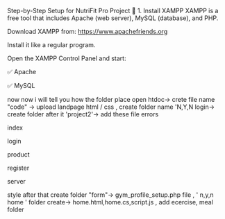  Step-by-Step Setup for NutriFit Pro Project
🔧 1. Install XAMPP
XAMPP is a free tool that includes Apache (web server), MySQL (database), and PHP.

Download XAMPP from: https://www.apachefriends.org

Install it like a regular program.

Open the XAMPP Control Panel and start:

✅ Apache

✅ MySQL

now now i will tell you  how the folder place
open htdoc-> crete file name "code" -> upload landpage html / css , create folder name 'N,Y,N login->
create folder after it 'project2'-> add these file
errors

index

login

product

register

server

style
after that create folder "form"-> gym_profile_setup.php file , ' n,y,n home ' folder create-> home.html,home.cs,script.js , add ecercise, meal folder
